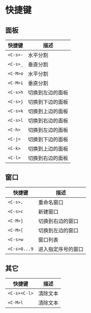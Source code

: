 # 快捷键

## 面板

| 快捷键   | 描述             | 
| -------- | ---------------- | 
| `<C-s>-` | 水平分割         |
| `<C-s>_` | 垂直分割         |
| `<C-M>o` | 水平分割         |
| `<C-M>i` | 垂直分割         |
| `<C-s>h` | 切换到左边的面板 |
| `<C-s>j` | 切换到下边的面板 |
| `<C-s>k` | 切换到上边的面板 |
| `<C-s>l` | 切换到右边的面板 |
| `<C-h>`  | 切换到左边的面板 |
| `<C-j>`  | 切换到下边的面板 |
| `<C-k>`  | 切换到上边的面板 |
| `<C-l>`  | 切换到右边的面板 |

## 窗口

| 快捷键       | 描述               | 
| ------------ | ------------------ | 
| `<C-s>,`     | 重命名窗口         |
| `<C-s>c`     | 新建窗口           |
| `<C-M>]`     | 切换到右边的窗口   |
| `<C-M>[`     | 切换到左边的窗口   |
| `<C-s>w`     | 窗口列表           |
| `<C-s>0...9` | 进入指定序号的窗口 |


## 其它

| 快捷键       | 描述     | 
| ------------ | -------- | 
| `<C-s><C-l>` | 清除文本 |
| `<C-M>l`     | 清除文本 |
